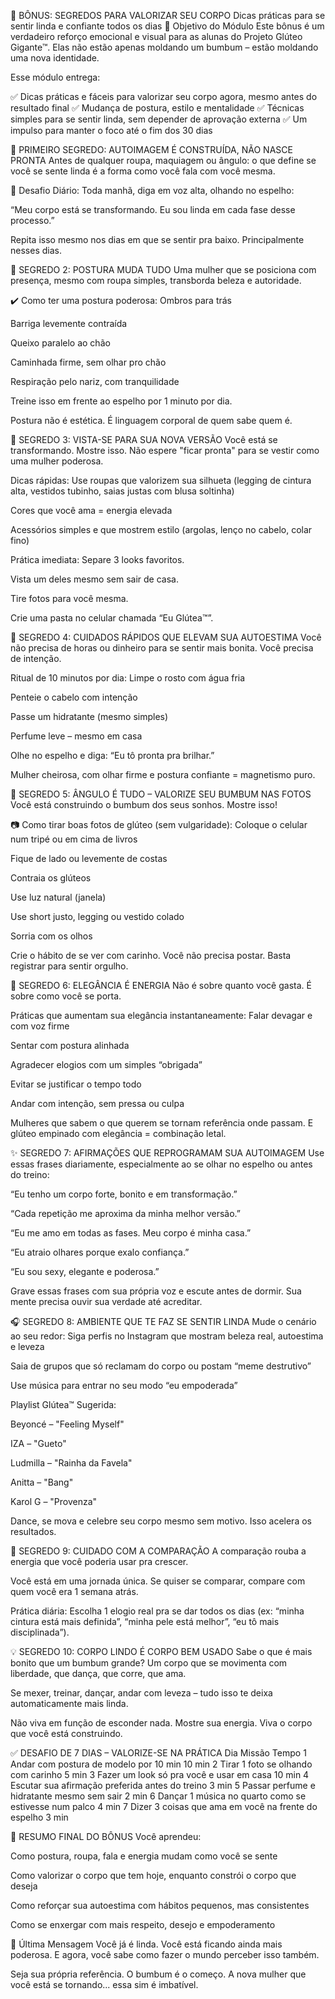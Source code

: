 
💖 BÔNUS: SEGREDOS PARA VALORIZAR SEU CORPO
Dicas práticas para se sentir linda e confiante todos os dias
🎯 Objetivo do Módulo
Este bônus é um verdadeiro reforço emocional e visual para as alunas do Projeto Glúteo Gigante™.
Elas não estão apenas moldando um bumbum – estão moldando uma nova identidade.

Esse módulo entrega:

✅ Dicas práticas e fáceis para valorizar seu corpo agora, mesmo antes do resultado final
✅ Mudança de postura, estilo e mentalidade
✅ Técnicas simples para se sentir linda, sem depender de aprovação externa
✅ Um impulso para manter o foco até o fim dos 30 dias

👑 PRIMEIRO SEGREDO: AUTOIMAGEM É CONSTRUÍDA, NÃO NASCE PRONTA
Antes de qualquer roupa, maquiagem ou ângulo: o que define se você se sente linda é a forma como você fala com você mesma.

💬 Desafio Diário:
Toda manhã, diga em voz alta, olhando no espelho:

“Meu corpo está se transformando. Eu sou linda em cada fase desse processo.”

Repita isso mesmo nos dias em que se sentir pra baixo. Principalmente nesses dias.

💃 SEGREDO 2: POSTURA MUDA TUDO
Uma mulher que se posiciona com presença, mesmo com roupa simples, transborda beleza e autoridade.

✔️ Como ter uma postura poderosa:
Ombros para trás

Barriga levemente contraída

Queixo paralelo ao chão

Caminhada firme, sem olhar pro chão

Respiração pelo nariz, com tranquilidade

Treine isso em frente ao espelho por 1 minuto por dia.

Postura não é estética. É linguagem corporal de quem sabe quem é.

👗 SEGREDO 3: VISTA-SE PARA SUA NOVA VERSÃO
Você está se transformando. Mostre isso.
Não espere "ficar pronta" para se vestir como uma mulher poderosa.

Dicas rápidas:
Use roupas que valorizem sua silhueta (legging de cintura alta, vestidos tubinho, saias justas com blusa soltinha)

Cores que você ama = energia elevada

Acessórios simples e que mostrem estilo (argolas, lenço no cabelo, colar fino)

Prática imediata:
Separe 3 looks favoritos.

Vista um deles mesmo sem sair de casa.

Tire fotos para você mesma.

Crie uma pasta no celular chamada “Eu Glútea™”.

💄 SEGREDO 4: CUIDADOS RÁPIDOS QUE ELEVAM SUA AUTOESTIMA
Você não precisa de horas ou dinheiro para se sentir mais bonita. Você precisa de intenção.

Ritual de 10 minutos por dia:
Limpe o rosto com água fria

Penteie o cabelo com intenção

Passe um hidratante (mesmo simples)

Perfume leve – mesmo em casa

Olhe no espelho e diga: “Eu tô pronta pra brilhar.”

Mulher cheirosa, com olhar firme e postura confiante = magnetismo puro.

📸 SEGREDO 5: ÂNGULO É TUDO – VALORIZE SEU BUMBUM NAS FOTOS
Você está construindo o bumbum dos seus sonhos. Mostre isso!

📷 Como tirar boas fotos de glúteo (sem vulgaridade):
Coloque o celular num tripé ou em cima de livros

Fique de lado ou levemente de costas

Contraia os glúteos

Use luz natural (janela)

Use short justo, legging ou vestido colado

Sorria com os olhos

Crie o hábito de se ver com carinho.
Você não precisa postar. Basta registrar para sentir orgulho.

🌸 SEGREDO 6: ELEGÂNCIA É ENERGIA
Não é sobre quanto você gasta. É sobre como você se porta.

Práticas que aumentam sua elegância instantaneamente:
Falar devagar e com voz firme

Sentar com postura alinhada

Agradecer elogios com um simples “obrigada”

Evitar se justificar o tempo todo

Andar com intenção, sem pressa ou culpa

Mulheres que sabem o que querem se tornam referência onde passam.
E glúteo empinado com elegância = combinação letal.

✨ SEGREDO 7: AFIRMAÇÕES QUE REPROGRAMAM SUA AUTOIMAGEM
Use essas frases diariamente, especialmente ao se olhar no espelho ou antes do treino:

“Eu tenho um corpo forte, bonito e em transformação.”

“Cada repetição me aproxima da minha melhor versão.”

“Eu me amo em todas as fases. Meu corpo é minha casa.”

“Eu atraio olhares porque exalo confiança.”

“Eu sou sexy, elegante e poderosa.”

Grave essas frases com sua própria voz e escute antes de dormir.
Sua mente precisa ouvir sua verdade até acreditar.

🎧 SEGREDO 8: AMBIENTE QUE TE FAZ SE SENTIR LINDA
Mude o cenário ao seu redor:
Siga perfis no Instagram que mostram beleza real, autoestima e leveza

Saia de grupos que só reclamam do corpo ou postam “meme destrutivo”

Use música para entrar no seu modo “eu empoderada”

Playlist Glútea™ Sugerida:

Beyoncé – "Feeling Myself"

IZA – "Gueto"

Ludmilla – "Rainha da Favela"

Anitta – "Bang"

Karol G – "Provenza"

Dance, se mova e celebre seu corpo mesmo sem motivo. Isso acelera os resultados.

💬 SEGREDO 9: CUIDADO COM A COMPARAÇÃO
A comparação rouba a energia que você poderia usar pra crescer.

Você está em uma jornada única.
Se quiser se comparar, compare com quem você era 1 semana atrás.

Prática diária:
Escolha 1 elogio real pra se dar todos os dias (ex: “minha cintura está mais definida”, “minha pele está melhor”, “eu tô mais disciplinada”).

💡 SEGREDO 10: CORPO LINDO É CORPO BEM USADO
Sabe o que é mais bonito que um bumbum grande?
Um corpo que se movimenta com liberdade, que dança, que corre, que ama.

Se mexer, treinar, dançar, andar com leveza – tudo isso te deixa automaticamente mais linda.

Não viva em função de esconder nada.
Mostre sua energia. Viva o corpo que você está construindo.

✅ DESAFIO DE 7 DIAS – VALORIZE-SE NA PRÁTICA
Dia	Missão	Tempo
1	Andar com postura de modelo por 10 min	10 min
2	Tirar 1 foto se olhando com carinho	5 min
3	Fazer um look só pra você e usar em casa	10 min
4	Escutar sua afirmação preferida antes do treino	3 min
5	Passar perfume e hidratante mesmo sem sair	2 min
6	Dançar 1 música no quarto como se estivesse num palco	4 min
7	Dizer 3 coisas que ama em você na frente do espelho	3 min

📌 RESUMO FINAL DO BÔNUS
Você aprendeu:

Como postura, roupa, fala e energia mudam como você se sente

Como valorizar o corpo que tem hoje, enquanto constrói o corpo que deseja

Como reforçar sua autoestima com hábitos pequenos, mas consistentes

Como se enxergar com mais respeito, desejo e empoderamento

🚀 Última Mensagem
Você já é linda.
Você está ficando ainda mais poderosa.
E agora, você sabe como fazer o mundo perceber isso também.

Seja sua própria referência.
O bumbum é o começo.
A nova mulher que você está se tornando... essa sim é imbatível.